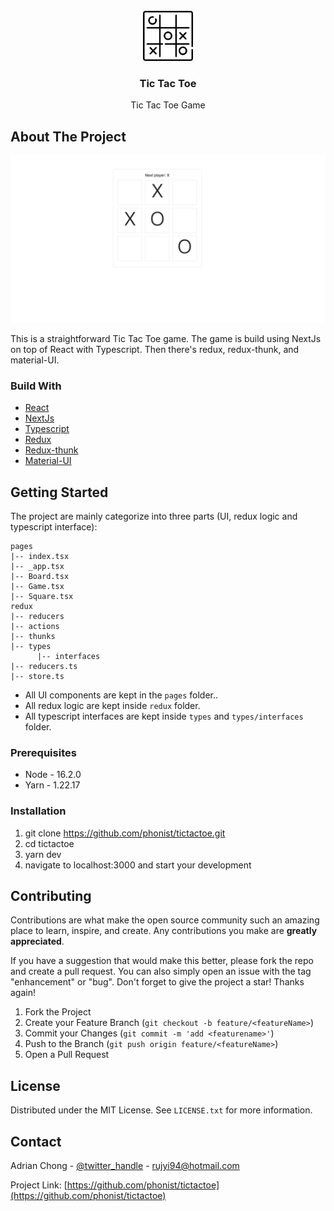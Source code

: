 <div id="top"></div>
<!-- PROJECT LOGO -->
<br />
<div align="center">
  <a href="https://github.com/phonist/tictactoe.git">
    <img src="https://github.com/phonist/tictactoe/blob/main/public/favicon.ico?raw=true" alt="Logo" width="80" height="80">
  </a>

<h3 align="center">Tic Tac Toe</h3>

  <p align="center">
    Tic Tac Toe Game
  </p>
</div>

<!-- ABOUT THE PROJECT -->
## About The Project

![Tic Tac Toe](https://github.com/phonist/tictactoe/blob/main/public/assets/gameboard.png?raw=true)

This is a straightforward Tic Tac Toe game.
The game is build using NextJs on top of React with Typescript.
Then there's redux, redux-thunk, and material-UI.

### Build With
* [React](https://reactjs.org/)
* [NextJs](https://nextjs.org/docs/basic-features/typescript)
* [Typescript](https://www.typescriptlang.org/)
* [Redux](https://redux.js.org/)
* [Redux-thunk](https://github.com/reduxjs/redux-thunk)
* [Material-UI](https://mui.com/)


<!-- GETTING STARTED -->
## Getting Started
The project are mainly categorize into three parts (UI, redux logic and typescript interface):
```
pages
|-- index.tsx
|-- _app.tsx
|-- Board.tsx
|-- Game.tsx
|-- Square.tsx
redux
|-- reducers
|-- actions
|-- thunks
|-- types
      |-- interfaces
|-- reducers.ts
|-- store.ts
```
* All UI components are kept in the `pages` folder..
* All redux logic are kept inside `redux` folder.
* All typescript interfaces are kept inside `types` and `types/interfaces` folder.


### Prerequisites
* Node - 16.2.0
* Yarn - 1.22.17


### Installation
1. git clone https://github.com/phonist/tictactoe.git
2. cd tictactoe
3. yarn dev
4. navigate to localhost:3000 and start your development

<!-- CONTRIBUTING -->
## Contributing

Contributions are what make the open source community such an amazing place to learn, inspire, and create. Any contributions you make are **greatly appreciated**.

If you have a suggestion that would make this better, please fork the repo and create a pull request. You can also simply open an issue with the tag "enhancement" or "bug".
Don't forget to give the project a star! Thanks again!

1. Fork the Project
2. Create your Feature Branch (`git checkout -b feature/<featureName>`)
3. Commit your Changes (`git commit -m 'add <featurename>'`)
4. Push to the Branch (`git push origin feature/<featureName>`)
5. Open a Pull Request


<!-- LICENSE -->
## License

Distributed under the MIT License. See `LICENSE.txt` for more information.




<!-- CONTACT -->
## Contact

Adrian Chong - [@twitter_handle](https://twitter.com/AdrianC50883820) - rujyi94@hotmail.com

Project Link: [https://github.com/phonist/tictactoe](https://github.com/phonist/tictactoe)